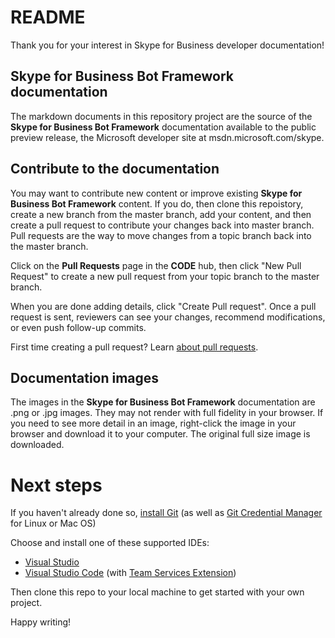 # README

Thank you for your interest in Skype for Business developer documentation!

## **Skype for Business Bot Framework** documentation

The markdown documents in this repository project are the source of the **Skype for Business Bot Framework** documentation available to the public preview release, the Microsoft developer site at msdn.microsoft.com/skype.

## Contribute to the documentation

You may want to contribute new content or improve existing **Skype for Business Bot Framework** content. If you do, then clone this repoistory, 
create a new branch from the master branch, add your content, and then create a pull request to contribute your changes back into master branch.
Pull requests are the way to move changes from a topic branch back into the master branch.

Click on the **Pull Requests** page in the **CODE** hub, then click "New Pull Request" to create a new pull request from your topic branch to the master branch.

When you are done adding details, click "Create Pull request". Once a pull request is sent, reviewers can see your changes, recommend modifications, or even push follow-up commits.

First time creating a pull request?  Learn [about pull requests](https://help.github.com/articles/about-pull-requests/).

## Documentation images

The images in the **Skype for Business Bot Framework** documentation are .png or .jpg images. They may not render with full fidelity in your browser. If you need to see more detail
in an image, right-click the image in your browser and download it to your computer. The original full size image is downloaded.

# Next steps

If you haven't already done so, [install Git](https://git-scm.com/downloads) (as well as [Git Credential Manager](https://java.visualstudio.com/Downloads/gitcredentialmanager/Index) for Linux or Mac OS)

Choose and install one of these supported IDEs:
* [Visual Studio](https://go.microsoft.com/fwlink/?LinkId=309297&clcid=0x409&slcid=0x409)
* [Visual Studio Code](https://code.visualstudio.com/Download) (with [Team Services Extension](https://java.visualstudio.com/Downloads/visualstudiocode/Index))

Then clone this repo to your local machine to get started with your own project.

Happy writing!
